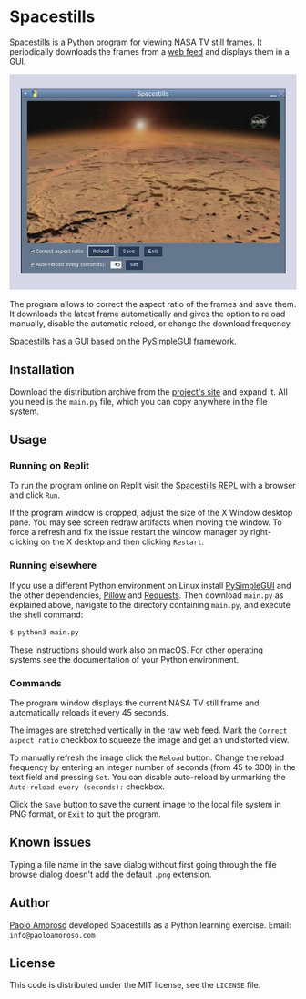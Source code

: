 # Spacestills

Spacestills is a Python program for viewing NASA TV still frames. It periodically downloads the frames from a [web feed](https://science.ksc.nasa.gov/shuttle/countdown/video/chan2large.jpg) and displays them in a GUI.

![Spacestills main window](spacestills.jpg)

The program allows to correct the aspect ratio of the frames and save them. It downloads the latest frame automatically and gives the option to reload manually, disable the automatic reload, or change the download frequency.

Spacestills has a GUI based on the [PySimpleGUI](https://pysimplegui.readthedocs.io/en/latest/) framework.


## Installation 

Download the distribution archive from the [project's site](https://github.com/pamoroso/spacestills) and expand it. All you need is the `main.py` file, which you can copy anywhere in the file system.

## Usage

### Running on Replit

To run the program online on Replit visit the [Spacestills REPL](https://replit.com/@PaoloAmoroso/spacestills) with a browser and click `Run`.

If the program window is cropped, adjust the size of the X Window desktop pane. You may see screen redraw artifacts when moving the window. To force a refresh and fix the issue restart the window manager by right-clicking on the X desktop and then clicking `Restart`.


### Running elsewhere

If you use a different Python environment on Linux install [PySimpleGUI](https://pysimplegui.readthedocs.io) and the other dependencies, [Pillow](https://pillow.readthedocs.io) and [Requests](https://docs.python-requests.org). Then download `main.py` as explained above, navigate to the directory containing `main.py`, and execute the shell command:
```bash
$ python3 main.py
```
These instructions should work also on macOS. For other operating systems see the documentation of your Python environment.

### Commands

The program window displays the current NASA TV still frame and automatically reloads it every 45 seconds.

The images are stretched vertically in the raw web feed. Mark the `Correct aspect ratio` checkbox to squeeze the image and get an undistorted view.

To manually refresh the image click the `Reload` button. Change the reload frequency by entering an integer number of seconds (from 45 to 300) in the text field and pressing `Set`. You can disable auto-reload by unmarking the `Auto-reload every (seconds):` checkbox.

Click the `Save` button to save the current image to the local file system in PNG format, or `Exit` to quit the program.


## Known issues

Typing a file name in the save dialog without first going through the file browse dialog doesn't add the default `.png` extension.


## Author

[Paolo Amoroso](https://www.paoloamoroso.com) developed Spacestills as a Python learning exercise. Email: `info@paoloamoroso.com`


## License

This code is distributed under the MIT license, see the `LICENSE` file.
